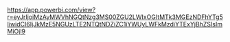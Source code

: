 https://app.powerbi.com/view?r=eyJrIjoiMzAyMWVhNGQtNzg3MS00ZGU2LWIxOGItMTk3MGEzNDFhYTg5IiwidCI6IjJkMzE5NGUzLTE2NTQtNDZiZC1iYWUyLWFkMzdiYTExYjBhZSIsImMiOjl9           

